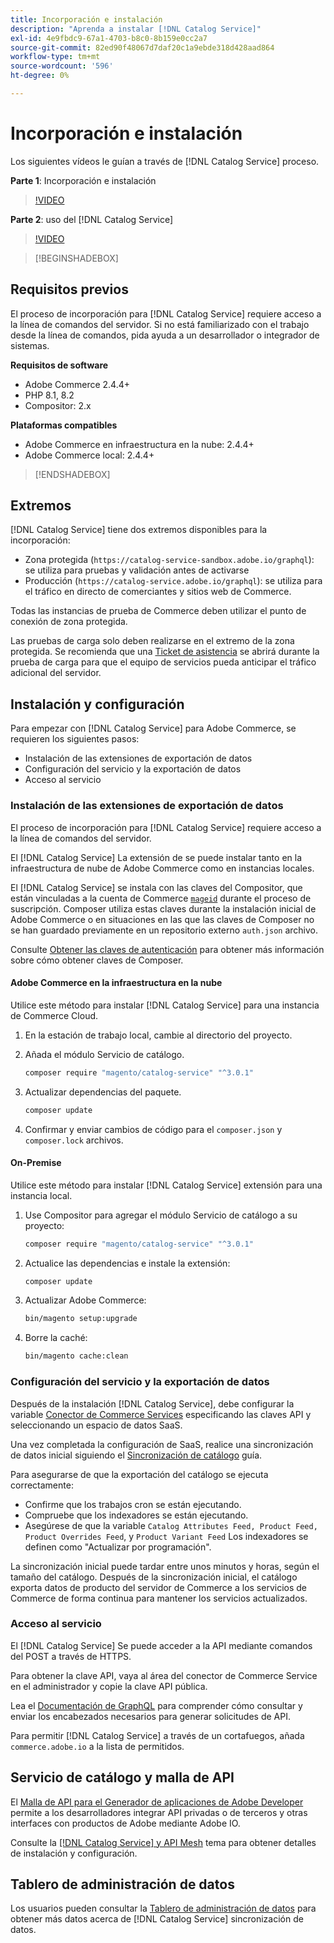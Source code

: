 ```yaml
---
title: Incorporación e instalación
description: "Aprenda a instalar [!DNL Catalog Service]"
exl-id: 4e9fbdc9-67a1-4703-b8c0-8b159e0cc2a7
source-git-commit: 82ed90f48067d7daf20c1a9ebde318d428aad864
workflow-type: tm+mt
source-wordcount: '596'
ht-degree: 0%

---
```


# Incorporación e instalación

Los siguientes vídeos le guían a través de [!DNL Catalog Service] proceso.

**Parte 1**: Incorporación e instalación

>[!VIDEO](https://video.tv.adobe.com/v/3415599)

**Parte 2**: uso del [!DNL Catalog Service]

>[!VIDEO](https://video.tv.adobe.com/v/3415600)

>[!BEGINSHADEBOX]

## Requisitos previos

El proceso de incorporación para [!DNL Catalog Service] requiere acceso a la línea de comandos del servidor. Si no está familiarizado con el trabajo desde la línea de comandos, pida ayuda a un desarrollador o integrador de sistemas.

**Requisitos de software**

- Adobe Commerce 2.4.4+
- PHP 8.1, 8.2
- Compositor: 2.x

**Plataformas compatibles**

- Adobe Commerce en infraestructura en la nube: 2.4.4+
- Adobe Commerce local: 2.4.4+

>[!ENDSHADEBOX]

## Extremos

[!DNL Catalog Service] tiene dos extremos disponibles para la incorporación:

- Zona protegida (`https://catalog-service-sandbox.adobe.io/graphql`): se utiliza para pruebas y validación antes de activarse
- Producción (`https://catalog-service.adobe.io/graphql`): se utiliza para el tráfico en directo de comerciantes y sitios web de Commerce.

Todas las instancias de prueba de Commerce deben utilizar el punto de conexión de zona protegida.

Las pruebas de carga solo deben realizarse en el extremo de la zona protegida. Se recomienda que una [Ticket de asistencia](https://experienceleague.adobe.com/docs/commerce-knowledge-base/kb/help-center-guide/magento-help-center-user-guide.html#submit-ticket) se abrirá durante la prueba de carga para que el equipo de servicios pueda anticipar el tráfico adicional del servidor.

## Instalación y configuración

Para empezar con [!DNL Catalog Service] para Adobe Commerce, se requieren los siguientes pasos:

- Instalación de las extensiones de exportación de datos
- Configuración del servicio y la exportación de datos
- Acceso al servicio

### Instalación de las extensiones de exportación de datos

El proceso de incorporación para [!DNL Catalog Service] requiere acceso a la línea de comandos del servidor.

El [!DNL Catalog Service] La extensión de se puede instalar tanto en la infraestructura de nube de Adobe Commerce como en instancias locales.

El [!DNL Catalog Service] se instala con las claves del Compositor, que están vinculadas a la cuenta de Commerce [`mageid`](https://developer.adobe.com/commerce/marketplace/guides/sellers/profile-information/) durante el proceso de suscripción. Composer utiliza estas claves durante la instalación inicial de Adobe Commerce o en situaciones en las que las claves de Composer no se han guardado previamente en un repositorio externo `auth.json` archivo.

Consulte [Obtener las claves de autenticación](https://experienceleague.adobe.com/docs/commerce-operations/installation-guide/prerequisites/authentication-keys.html) para obtener más información sobre cómo obtener claves de Composer.

#### Adobe Commerce en la infraestructura en la nube

Utilice este método para instalar [!DNL Catalog Service] para una instancia de Commerce Cloud.

1. En la estación de trabajo local, cambie al directorio del proyecto.
1. Añada el módulo Servicio de catálogo.

   ```bash
   composer require "magento/catalog-service" "^3.0.1"
   ```

1. Actualizar dependencias del paquete.

   ```bash
   composer update
   ```

1. Confirmar y enviar cambios de código para el `composer.json` y `composer.lock` archivos.

#### On-Premise

Utilice este método para instalar [!DNL Catalog Service] extensión para una instancia local.

1. Use Compositor para agregar el módulo Servicio de catálogo a su proyecto:

   ```bash
   composer require "magento/catalog-service" "^3.0.1"
   ```

1. Actualice las dependencias e instale la extensión:

   ```bash
   composer update
   ```

1. Actualizar Adobe Commerce:

   ```bash
   bin/magento setup:upgrade
   ```

1. Borre la caché:

   ```bash
   bin/magento cache:clean
   ```

### Configuración del servicio y la exportación de datos

Después de la instalación [!DNL Catalog Service], debe configurar la variable [Conector de Commerce Services](https://experienceleague.adobe.com/docs/commerce-merchant-services/user-guides/integration-services/saas.html#apikey) especificando las claves API y seleccionando un espacio de datos SaaS.

Una vez completada la configuración de SaaS, realice una sincronización de datos inicial siguiendo el [Sincronización de catálogo](https://experienceleague.adobe.com/docs/commerce-merchant-services/user-guides/data-services/catalog-sync.html) guía.

Para asegurarse de que la exportación del catálogo se ejecuta correctamente:

- Confirme que los trabajos cron se están ejecutando.
- Compruebe que los indexadores se están ejecutando.
- Asegúrese de que la variable `Catalog Attributes Feed, Product Feed, Product Overrides Feed`, y `Product Variant Feed` Los indexadores se definen como &quot;Actualizar por programación&quot;.

La sincronización inicial puede tardar entre unos minutos y horas, según el tamaño del catálogo. Después de la sincronización inicial, el catálogo exporta datos de producto del servidor de Commerce a los servicios de Commerce de forma continua para mantener los servicios actualizados.

### Acceso al servicio

El [!DNL Catalog Service] Se puede acceder a la API mediante comandos del POST a través de HTTPS.

Para obtener la clave API, vaya al área del conector de Commerce Service en el administrador y copie la clave API pública.

Lea el [Documentación de GraphQL](https://developer.adobe.com/commerce/services/graphql/) para comprender cómo consultar y enviar los encabezados necesarios para generar solicitudes de API.

Para permitir [!DNL Catalog Service] a través de un cortafuegos, añada `commerce.adobe.io` a la lista de permitidos.

## Servicio de catálogo y malla de API

El [Malla de API para el Generador de aplicaciones de Adobe Developer](https://developer.adobe.com/graphql-mesh-gateway/gateway/overview/) permite a los desarrolladores integrar API privadas o de terceros y otras interfaces con productos de Adobe mediante Adobe IO.

Consulte la  [[!DNL Catalog Service] y API Mesh](mesh.md) tema para obtener detalles de instalación y configuración.

## Tablero de administración de datos

Los usuarios pueden consultar la [Tablero de administración de datos](https://experienceleague.adobe.com/docs/commerce-admin/systems/data-transfer/data-dashboard.html) para obtener más datos acerca de [!DNL Catalog Service] sincronización de datos.
